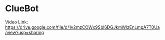 # ClueBot

Video Link: https://drive.google.com/file/d/1v2mzCOWx9Sbl6DGJkmWlzEnLmpA7T0Ua/view?usp=sharing
